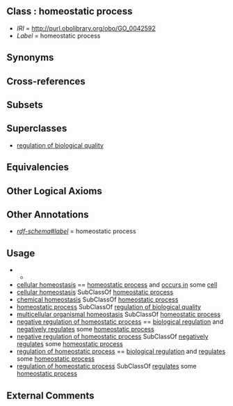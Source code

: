 
## Class : homeostatic process

 * *IRI* = http://purl.obolibrary.org/obo/GO_0042592
 * *Label* = homeostatic process

## Synonyms


## Cross-references


## Subsets


## Superclasses

 * [regulation of biological quality](../../GO/08/GO_0065008.md)

## Equivalencies


## Other Logical Axioms


## Other Annotations

 * *[rdf-schema#label](../../el/rdf-schema#label.md)* = homeostatic process

## Usage

 * -
 * [cellular homeostasis](../../GO/25/GO_0019725.md) == [homeostatic process](../../GO/92/GO_0042592.md) and [occurs in](../../BFO/66/BFO_0000066.md) some [cell](../../GO/23/GO_0005623.md)
 * [cellular homeostasis](../../GO/25/GO_0019725.md) SubClassOf [homeostatic process](../../GO/92/GO_0042592.md)
 * [chemical homeostasis](../../GO/78/GO_0048878.md) SubClassOf [homeostatic process](../../GO/92/GO_0042592.md)
 * [homeostatic process](../../GO/92/GO_0042592.md) SubClassOf [regulation of biological quality](../../GO/08/GO_0065008.md)
 * [multicellular organismal homeostasis](../../GO/71/GO_0048871.md) SubClassOf [homeostatic process](../../GO/92/GO_0042592.md)
 * [negative regulation of homeostatic process](../../GO/45/GO_0032845.md) == [biological regulation](../../GO/07/GO_0065007.md) and [negatively regulates](../../RO/12/RO_0002212.md) some [homeostatic process](../../GO/92/GO_0042592.md)
 * [negative regulation of homeostatic process](../../GO/45/GO_0032845.md) SubClassOf [negatively regulates](../../RO/12/RO_0002212.md) some [homeostatic process](../../GO/92/GO_0042592.md)
 * [regulation of homeostatic process](../../GO/44/GO_0032844.md) == [biological regulation](../../GO/07/GO_0065007.md) and [regulates](../../RO/11/RO_0002211.md) some [homeostatic process](../../GO/92/GO_0042592.md)
 * [regulation of homeostatic process](../../GO/44/GO_0032844.md) SubClassOf [regulates](../../RO/11/RO_0002211.md) some [homeostatic process](../../GO/92/GO_0042592.md)

## External Comments


